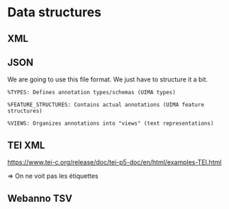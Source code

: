 # Data structures 

## XML 

## JSON 

We are going to use this file format. We just have to structure it a bit. 

    %TYPES: Defines annotation types/schemas (UIMA types)

    %FEATURE_STRUCTURES: Contains actual annotations (UIMA feature structures)

    %VIEWS: Organizes annotations into "views" (text representations)


## TEI XML 

https://www.tei-c.org/release/doc/tei-p5-doc/en/html/examples-TEI.html 

=> On ne voit pas les étiquettes 

## Webanno TSV 

